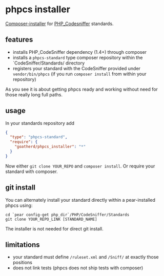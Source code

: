 phpcs installer
===============

[Composer-installer](http://getcomposer.org/doc/articles/custom-installers.md) for
[PHP_Codesniffer](https://github.com/squizlabs/PHP_CodeSniffer) standards.

features
--------

* installs PHP_CodeSniffer dependency (1.4+) through composer
* installs a `phpcs-standard` type composer repository within the `CodeSniffer/Standards/ directory
* registers your standard with the CodeSniffer provided under `vendor/bin/phpcs`
  (if you run `composer install` from within your repository)

As you see it is about getting phpcs ready and working without need for those really long full paths.

usage
-----

In your standards repository add
```json
{
  "type": "phpcs-standard",
  "require": {
    "goatherd/phpcs_installer": "*"
  }
}
```

Now either `git clone YOUR_REPO` and `composer install`.
Or require your standard with composer.

git install
-----------

You can alternately install your standard directly within a pear-installed phpcs using:
```
cd `pear config-get php_dir`/PHP/CodeSniffer/Standards
git clone YOUR_REPO_LINK [STANDARD_NAME]
```

The installer is not needed for direct git install.

limitations
-----------

* your standard must define `/ruleset.xml` and `/Sniff/` at exactly those positions
* does not link tests (phpcs does not ship tests with composer)
